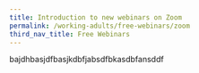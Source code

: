 ```yaml
---
title: Introduction to new webinars on Zoom
permalink: /working-adults/free-webinars/zoom
third_nav_title: Free Webinars
---
```

bajdhbasjdfbasjkdbfjabsdfbkasdbfansddf